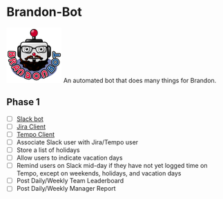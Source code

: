 # Brandon-Bot
<img src="/share/avatar/avatar.svg" alt="Brandon-Bot" title="Brandon-Bot" width="128px" height="128px" />
An automated bot that does many things for Brandon. 

## Phase 1
- [ ] [Slack bot][1]
- [ ] [Jira Client][2]
- [ ] [Tempo Client][3]
- [ ] Associate Slack user with Jira/Tempo user
- [ ] Store a list of holidays
- [ ] Allow users to indicate vacation days
- [ ] Remind users on Slack mid-day if they have not yet logged time on Tempo, except on weekends, holidays, and vacation days
- [ ] Post Daily/Weekly Team Leaderboard
- [ ] Post Daily/Weekly Manager Report

[1]: https://api.slack.com/
[2]: https://developer.atlassian.com/cloud/jira/platform/rest/
[3]: https://tempo-io.github.io/tempo-api-docs/
